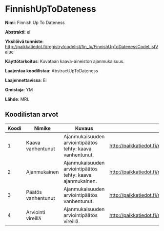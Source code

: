 # FinnishUpToDateness

**Nimi**: Finnish Up To Dateness

**Abstrakti**: ei

**Yksilöivä tunniste**: http://paikkatiedot.fi/registry/codelist/fin_lu/FinnishUpToDatenessCodeListValue

**Käyttötarkoitus**: Kuvataan kaava-aineiston ajanmukaisuus.

**Laajentaa koodilistaa**: AbstractUpToDateness

**Laajennettavissa**: Ei

**Omistaja**: YM

**Lähde**: MRL

## Koodilistan arvot

Koodi     | Nimike           | Kuvaus          | Tunniste
-----------|------------------|------------|------------
 1       | Kaava vanhentunut   | Ajanmukaisuuden arviointipäätös tehty: kaava vanhentunut. | http://paikkatiedot.fi/registry/codelist/fin_lu/FinnishUpToDatenessCodeListValue/1
 2       | Ajanmukainen   | Ajanmukaisuuden arviointipäätös tehty: kaava ajanmukainen. | http://paikkatiedot.fi/registry/codelist/fin_lu/FinnishUpToDatenessCodeListValue/2
 3       | Päätös vanhentunut   | Ajanmukaisuuden arviointipäätös vanhentunut. | http://paikkatiedot.fi/registry/codelist/fin_lu/FinnishUpToDatenessCodeListValue/3
 4       | Arviointi vireillä   | Ajanmukaisuuden arviointipäätös vireillä. | http://paikkatiedot.fi/registry/codelist/fin_lu/FinnishUpToDatenessCodeListValue/4 
